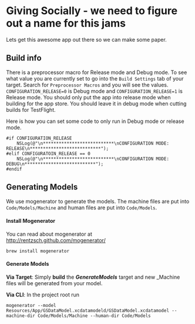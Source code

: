 # Giving Socially - we need to figure out a name for this jams

Lets get this awesome app out there so we can make some paper.

## Build info

There is a preprocessor macro for Release mode and Debug mode. To see what value you are currently set to go into the `Build Settings` tab of your target. Search for `Preprocessor Macros` and you will see the values. `CONFIGURATION_RELEASE=0` is Debug mode and `CONFIGURATION_RELEASE=1` is Release mode. You should only put the app into release mode when building for the app store. You should leave it in debug mode when cutting builds for TestFlight.

Here is how you can set some code to only run in Debug mode or release mode.

	#if CONFIGURATION_RELEASE
	    NSLog(@"\n***************************\nCONFIGURATION MODE: RELEASE\n***************************");
	#elif CONFIGURATOIN_RELEASE == 0
	    NSLog(@"\n***************************\nCONFIGURATION MODE: DEBUG\n***************************");
	#endif
	
## Generating Models

We use mogenerator to generate the models. The machine files are put into ```Code/Models/Machine``` and human files are put into ```Code/Models```.

#### Install Mogenerator

You can read about mogenerator at http://rentzsch.github.com/mogenerator/

```brew install mogenerator```

#### Generate Models

__Via Target__: Simply __build__ the __*GenerateModels*__ target and new _Machine files will be generated from your model.

__Via CLI__: In the project root run
	
```mogenerator --model Resources/App/GSDataModel.xcdatamodeld/GSDataModel.xcdatamodel --machine-dir Code/Models/Machine --human-dir Code/Models```